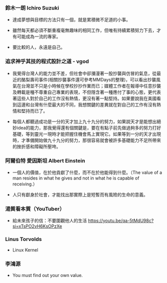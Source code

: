 ### 鈴木一朗 Ichiro Suzuki

- 達成夢想與目標的方法只有一個，就是累積微不足道的小事。

- 雖然每天都必須不斷重複毫無趣味的相同工作，但唯有持續累積努力下去，才有可能成為一流的專家。

- 要比較的人，永遠是自己。

### 追求神乎其技的程式設計之道 - vgod

- 我覺得台灣人的能力並不差，但社會中卻瀰漫著一股抄襲與仿冒的氣息，從最近的酪梨壽司事件(相關抄襲事件還可參考MMDays的整理)，可以看出抄襲風氣在台灣並不只是小時候在學校抄抄作業而已；媒體工作者在報導中任意抄襲及轉載是種不尊重自己專業的表現，不但隱含著一種應付了事的心態，更代表著這些人對於自己的工作沒有熱情，更沒有著一點堅持。如果要說我在美國看到這邊和台灣有什麼最大的不同，我想關鍵的差異就在對自己的工作有沒有熱情和堅持而已了。

- 每個人都聽過成功是一分的天才加上九十九分的努力，如果說天才是能想出絕妙idea的能力，那我覺得還有個關鍵是，要在有點子前先做過夠多的努力打好基礎，等到靈光一現時才能把握住機會馬上實現它。如果等到一分的天才出現時，才準備開始做九十九分的努力，那很容易就會被許多基礎能力不足所帶來的挫折感和障礙所壓垮。

### 阿爾伯特 愛因斯坦 Albert Einstein

- 一個人的價值，在於他貢獻了什麼，而不在於他能得到什麼。（The value of a man resides in what he gives and not in what he is capable of receiving.）

- 人只有獻身於社會，才能找出那實際上是短暫而有風險的生命的意義。

### 湯質看本質（YouTuber）

- 給未來孩子的信：不要圍觀他人的生活
https://youtu.be/qa-5tMdU98c?si=xTsPO2vH6KsOPzXe

### Linus Torvolds

- Linux Kernel

### 李鴻源

- You must find out your own value.
